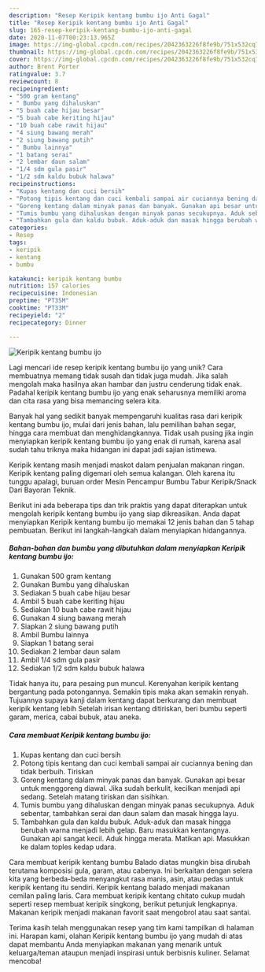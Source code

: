 ```yaml
---
description: "Resep Keripik kentang bumbu ijo Anti Gagal"
title: "Resep Keripik kentang bumbu ijo Anti Gagal"
slug: 165-resep-keripik-kentang-bumbu-ijo-anti-gagal
date: 2020-11-07T00:23:13.965Z
image: https://img-global.cpcdn.com/recipes/2042363226f8fe9b/751x532cq70/keripik-kentang-bumbu-ijo-foto-resep-utama.jpg
thumbnail: https://img-global.cpcdn.com/recipes/2042363226f8fe9b/751x532cq70/keripik-kentang-bumbu-ijo-foto-resep-utama.jpg
cover: https://img-global.cpcdn.com/recipes/2042363226f8fe9b/751x532cq70/keripik-kentang-bumbu-ijo-foto-resep-utama.jpg
author: Brent Porter
ratingvalue: 3.7
reviewcount: 8
recipeingredient:
- "500 gram kentang"
- " Bumbu yang dihaluskan"
- "5 buah cabe hijau besar"
- "5 buah cabe keriting hijau"
- "10 buah cabe rawit hijau"
- "4 siung bawang merah"
- "2 siung bawang putih"
- " Bumbu lainnya"
- "1 batang serai"
- "2 lembar daun salam"
- "1/4 sdm gula pasir"
- "1/2 sdm kaldu bubuk halawa"
recipeinstructions:
- "Kupas kentang dan cuci bersih"
- "Potong tipis kentang dan cuci kembali sampai air cuciannya bening dan tidak berbuih. Tiriskan"
- "Goreng kentang dalam minyak panas dan banyak. Gunakan api besar untuk menggoreng diawal. Jika sudah berkulit, kecilkan menjadi api sedang. Setelah matang tiriskan dan sisihkan."
- "Tumis bumbu yang dihaluskan dengan minyak panas secukupnya. Aduk sebentar, tambahkan serai dan daun salam dan masak hingga layu."
- "Tambahkan gula dan kaldu bubuk. Aduk-aduk dan masak hingga berubah warna menjadi lebih gelap. Baru masukkan kentangnya. Gunakan api sangat kecil. Aduk hingga merata. Matikan api. Masukkan ke dalam toples kedap udara."
categories:
- Resep
tags:
- keripik
- kentang
- bumbu

katakunci: keripik kentang bumbu 
nutrition: 157 calories
recipecuisine: Indonesian
preptime: "PT35M"
cooktime: "PT33M"
recipeyield: "2"
recipecategory: Dinner

---
```



![Keripik kentang bumbu ijo](https://img-global.cpcdn.com/recipes/2042363226f8fe9b/751x532cq70/keripik-kentang-bumbu-ijo-foto-resep-utama.jpg)

Lagi mencari ide resep keripik kentang bumbu ijo yang unik? Cara membuatnya memang tidak susah dan tidak juga mudah. Jika salah mengolah maka hasilnya akan hambar dan justru cenderung tidak enak. Padahal keripik kentang bumbu ijo yang enak seharusnya memiliki aroma dan cita rasa yang bisa memancing selera kita.

Banyak hal yang sedikit banyak mempengaruhi kualitas rasa dari keripik kentang bumbu ijo, mulai dari jenis bahan, lalu pemilihan bahan segar, hingga cara membuat dan menghidangkannya. Tidak usah pusing jika ingin menyiapkan keripik kentang bumbu ijo yang enak di rumah, karena asal sudah tahu triknya maka hidangan ini dapat jadi sajian istimewa.

Keripik kentang masih menjadi maskot dalam penjualan makanan ringan. Keripik kentang paling digemari oleh semua kalangan. Oleh karena itu tunggu apalagi, buruan order Mesin Pencampur Bumbu Tabur Keripik/Snack Dari Bayoran Teknik.


Berikut ini ada beberapa tips dan trik praktis yang dapat diterapkan untuk mengolah keripik kentang bumbu ijo yang siap dikreasikan. Anda dapat menyiapkan Keripik kentang bumbu ijo memakai 12 jenis bahan dan 5 tahap pembuatan. Berikut ini langkah-langkah dalam menyiapkan hidangannya.

<!--inarticleads1-->

##### Bahan-bahan dan bumbu yang dibutuhkan dalam menyiapkan Keripik kentang bumbu ijo:

1. Gunakan 500 gram kentang
1. Gunakan  Bumbu yang dihaluskan
1. Sediakan 5 buah cabe hijau besar
1. Ambil 5 buah cabe keriting hijau
1. Sediakan 10 buah cabe rawit hijau
1. Gunakan 4 siung bawang merah
1. Siapkan 2 siung bawang putih
1. Ambil  Bumbu lainnya
1. Siapkan 1 batang serai
1. Sediakan 2 lembar daun salam
1. Ambil 1/4 sdm gula pasir
1. Sediakan 1/2 sdm kaldu bubuk halawa


Tidak hanya itu, para pesaing pun muncul. Kerenyahan keripik kentang bergantung pada potongannya. Semakin tipis maka akan semakin renyah. Tujuannya supaya kanji dalam kentang dapat berkurang dan membuat keripik kentang lebih Setelah irisan kentang ditiriskan, beri bumbu seperti garam, merica, cabai bubuk, atau aneka. 

<!--inarticleads2-->

##### Cara membuat Keripik kentang bumbu ijo:

1. Kupas kentang dan cuci bersih
1. Potong tipis kentang dan cuci kembali sampai air cuciannya bening dan tidak berbuih. Tiriskan
1. Goreng kentang dalam minyak panas dan banyak. Gunakan api besar untuk menggoreng diawal. Jika sudah berkulit, kecilkan menjadi api sedang. Setelah matang tiriskan dan sisihkan.
1. Tumis bumbu yang dihaluskan dengan minyak panas secukupnya. Aduk sebentar, tambahkan serai dan daun salam dan masak hingga layu.
1. Tambahkan gula dan kaldu bubuk. Aduk-aduk dan masak hingga berubah warna menjadi lebih gelap. Baru masukkan kentangnya. Gunakan api sangat kecil. Aduk hingga merata. Matikan api. Masukkan ke dalam toples kedap udara.


Cara membuat keripik kentang bumbu Balado diatas mungkin bisa dirubah terutama komposisi gula, garam, atau cabenya. Ini berkaitan dengan selera kita yang berbeda-beda menyangkut rasa manis, asin, atau pedas untuk keripik kentang itu sendiri. Keripik kentang balado menjadi makanan cemilan paling laris. Cara membuat keripik kentang chitato cukup mudah seperti resep membuat keripik singkong, berikut petunjuk lengkapnya. Makanan keripik menjadi makanan favorit saat mengobrol atau saat santai. 

Terima kasih telah menggunakan resep yang tim kami tampilkan di halaman ini. Harapan kami, olahan Keripik kentang bumbu ijo yang mudah di atas dapat membantu Anda menyiapkan makanan yang menarik untuk keluarga/teman ataupun menjadi inspirasi untuk berbisnis kuliner. Selamat mencoba!
